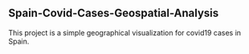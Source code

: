 ## Spain-Covid-Cases-Geospatial-Analysis

This project is a simple geographical visualization for covid19 cases in Spain.

